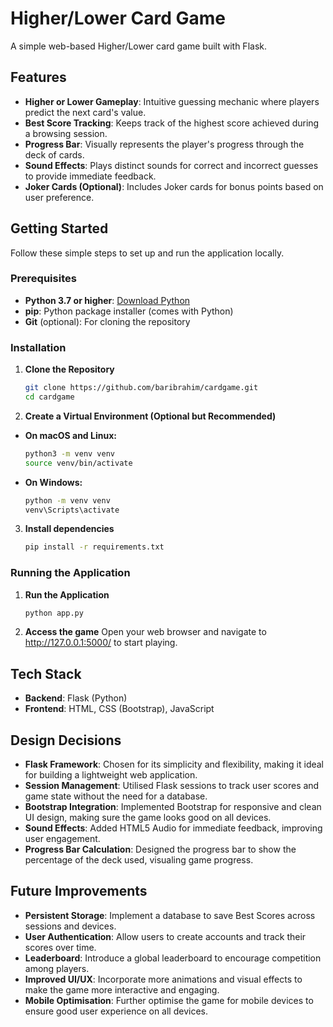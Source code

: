 # Higher/Lower Card Game

A simple web-based Higher/Lower card game built with Flask.

## Features

- **Higher or Lower Gameplay**: Intuitive guessing mechanic where players predict the next card's value.
- **Best Score Tracking**: Keeps track of the highest score achieved during a browsing session.
- **Progress Bar**: Visually represents the player's progress through the deck of cards.
- **Sound Effects**: Plays distinct sounds for correct and incorrect guesses to provide immediate feedback.
- **Joker Cards (Optional)**: Includes Joker cards for bonus points based on user preference.

## Getting Started

Follow these simple steps to set up and run the application locally.

### Prerequisites

- **Python 3.7 or higher**: [Download Python](https://www.python.org/downloads/)
- **pip**: Python package installer (comes with Python)
- **Git** (optional): For cloning the repository

### Installation

1. **Clone the Repository**

   ```bash
   git clone https://github.com/baribrahim/cardgame.git
   cd cardgame

2. **Create a Virtual Environment (Optional but Recommended)**
  - **On macOS and Linux:**
    ```bash
    python3 -m venv venv
    source venv/bin/activate
- **On Windows:**
    ```bash
    python -m venv venv
    venv\Scripts\activate

3. **Install dependencies**
    ```bash
    pip install -r requirements.txt
### Running the Application
1. **Run the Application**
    ```bash
    python app.py
2. **Access the game**
Open your web browser and navigate to http://127.0.0.1:5000/ to start playing.

## Tech Stack
- **Backend**: Flask (Python)
- **Frontend**: HTML, CSS (Bootstrap), JavaScript

## Design Decisions
- **Flask Framework**: Chosen for its simplicity and flexibility, making it ideal for building a lightweight web application.
- **Session Management**: Utilised Flask sessions to track user scores and game state without the need for a database.
- **Bootstrap Integration**: Implemented Bootstrap for responsive and clean UI design, making sure the game looks good on all devices.
- **Sound Effects**: Added HTML5 Audio for immediate feedback, improving user engagement.
- **Progress Bar Calculation**: Designed the progress bar to show the percentage of the deck used, visualing game progress.

## Future Improvements
- **Persistent Storage**: Implement a database to save Best Scores across sessions and devices.
- **User Authentication**: Allow users to create accounts and track their scores over time.
- **Leaderboard**: Introduce a global leaderboard to encourage competition among players.
- **Improved UI/UX**: Incorporate more animations and visual effects to make the game more interactive and engaging.
- **Mobile Optimisation**: Further optimise the game for mobile devices to ensure good user experience on all devices.
